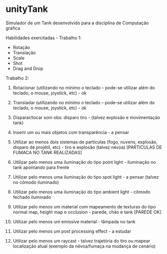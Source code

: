 # unityTank

Simulador de um Tank desenvolvido para a disciplina de Computação gráfica

Habilidades exercitadas - Trabalho 1:
- Rotação
- Translação
- Scale
- Shot
- Drag and Drop

Trabalho 2:

1) Rotacionar (utilizando no mínimo o teclado – pode-se utilizar além do teclado, o mouse, joystick, etc) - ok

2) Transladar (utilizando no mínimo o teclado – pode-se utilizar além do teclado, o mouse, joystick, etc) - ok

3) Disparar/tocar som obs: disparo tiro - (talvez explosão e movimentação tank) 

4) Inserir um ou mais objetos com transparência - a pensar

5) Utilizar ao menos dois sistemas de partículas (fogo, nuvens, explosão, disparo de projétil, etc) - tiro e explosão (talvez névoa) [PARTICULAS DE FUMACA NO TANK REALIZADAS]

6) Utilizar pelo menos uma iluminação do tipo point light - iluminação no tank apontando para frente

7) Utilizar pelo menos uma iluminação do tipo spot light - a pensar (talvez no cômodo iluminado)

8) Utilizar pelo menos uma iluminação do tipo ambient light - cômodo fechado iluminado

9) Utilizar pelo menos um material com mapeamento de texturas do tipo normal map, height map e occlusion - parede, chão e tank [PAREDE OK]

10) Utilizar pelo menos um emissive material - lâmpada no tank

11) Utilizar pelo menos um post processing effect - a estudar

12) Utilizar pelo menos um raycast - talvez trajetória do tiro ou mapear localização atual (exemplo da névoa/fumaça na mudança de cenário)
